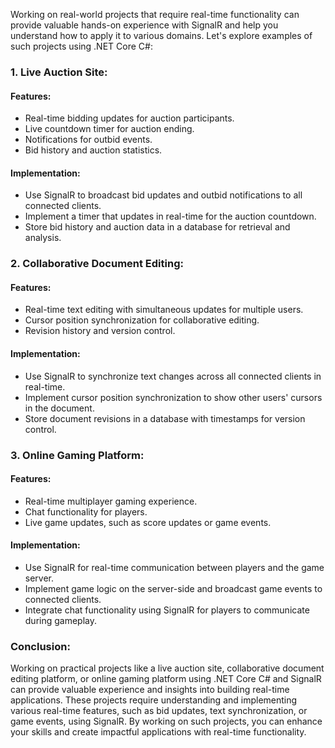 Working on real-world projects that require real-time functionality can provide valuable hands-on experience with SignalR and help you understand how to apply it to various domains. Let's explore examples of such projects using .NET Core C#:

### 1. Live Auction Site:

#### Features:
- Real-time bidding updates for auction participants.
- Live countdown timer for auction ending.
- Notifications for outbid events.
- Bid history and auction statistics.

#### Implementation:
- Use SignalR to broadcast bid updates and outbid notifications to all connected clients.
- Implement a timer that updates in real-time for the auction countdown.
- Store bid history and auction data in a database for retrieval and analysis.

### 2. Collaborative Document Editing:

#### Features:
- Real-time text editing with simultaneous updates for multiple users.
- Cursor position synchronization for collaborative editing.
- Revision history and version control.

#### Implementation:
- Use SignalR to synchronize text changes across all connected clients in real-time.
- Implement cursor position synchronization to show other users' cursors in the document.
- Store document revisions in a database with timestamps for version control.

### 3. Online Gaming Platform:

#### Features:
- Real-time multiplayer gaming experience.
- Chat functionality for players.
- Live game updates, such as score updates or game events.

#### Implementation:
- Use SignalR for real-time communication between players and the game server.
- Implement game logic on the server-side and broadcast game events to connected clients.
- Integrate chat functionality using SignalR for players to communicate during gameplay.

### Conclusion:

Working on practical projects like a live auction site, collaborative document editing platform, or online gaming platform using .NET Core C# and SignalR can provide valuable experience and insights into building real-time applications. These projects require understanding and implementing various real-time features, such as bid updates, text synchronization, or game events, using SignalR. By working on such projects, you can enhance your skills and create impactful applications with real-time functionality.